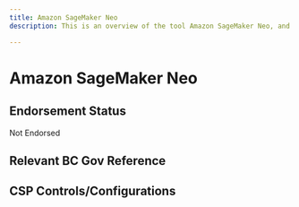 ```yaml
---
title: Amazon SageMaker Neo
description: This is an overview of the tool Amazon SageMaker Neo, and its current status  within BC Gov.

---
```

<!---
Note: this is a generated file.  You should not edit it directly.  Please check https://github.com/bcgov/cloud-pathfinder for details.
-->
# Amazon SageMaker Neo



## Endorsement Status
Not Endorsed

## Relevant BC Gov Reference


## CSP Controls/Configurations
